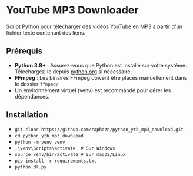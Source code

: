 # YouTube MP3 Downloader

Script Python pour télécharger des vidéos YouTube en MP3 à partir d'un fichier texte contenant des liens.

## Prérequis
- **Python 3.8+** : Assurez-vous que Python est installé sur votre système. Téléchargez-le depuis [python.org](https://www.python.org/downloads/) si nécessaire.
- **FFmpeg** : Les binaires FFmpeg doivent être placés manuellement dans le dossier `ffmpeg/`.
- Un environnement virtuel (venv) est recommandé pour gérer les dépendances.

## Installation

- `git clone https://github.com/raphdzn/python_ytb_mp3_download.git`
- `cd python_ytb_mp3_download`
- `python -m venv venv`
- `.\venv\Scripts\activate  # Sur Windows`
- `source venv/bin/activate # Sur macOS/Linux`
- `pip install -r requirements.txt`
- `python dl.py`
